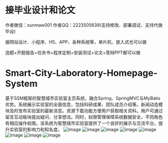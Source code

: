 # 接毕业设计和论文
作者微信：xunmaw001  作者QQ：2223505639(支持修改、部署调试、支持代做毕设)

接网站设计、小程序、H5、APP、各种系统等，单片机、嵌入式也可以做

选题+开题报告+任务书+程序定制+安装测试+论文+答辩PPT都可以做
# Smart-City-Laboratory-Homepage-System
基于SSM框架的智慧城市实验室主页系统，融合Spring、SpringMVC与MyBatis优势。系统展示实验室的全面信息，包括科研成果、团队成员介绍等。新闻动态模块及时发布实验室的最新消息。资源下载功能方便用户获取相关资料。用户可通过留言互动板块提出疑问、分享想法。同时，权限管理保障系统数据安全，不同角色有相应操作权限。该系统为智慧城市实验室提供了一个良好的展示与交流平台，提升实验室的影响力和知名度。
![image](https://github.com/user-attachments/assets/4a34e5c0-5ea3-4af0-a988-a5b353a4d487)
![image](https://github.com/user-attachments/assets/6eb09832-5282-44b8-a32c-a82dc72bd752)
![image](https://github.com/user-attachments/assets/8ee55554-695b-4989-a398-421147c9b03b)
![image](https://github.com/user-attachments/assets/4efc3b95-5c92-4191-b863-80b611935318)
![image](https://github.com/user-attachments/assets/b2c900b5-5c82-403f-b38e-a18bdb3db383)
![image](https://github.com/user-attachments/assets/e34ce95e-2d72-4dca-8492-337e780d84d3)
![image](https://github.com/user-attachments/assets/97d6dfda-c526-4868-809a-0a8266a2662e)
![image](https://github.com/user-attachments/assets/c3b92ff8-07ac-41be-93c4-ca979b931ab3)
